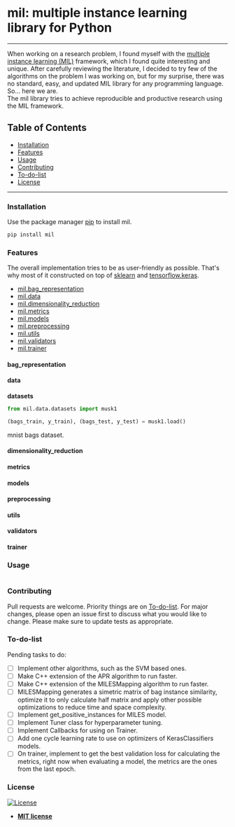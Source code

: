 # mil: multiple instance learning library for Python
---
When working on a research problem, I found myself with the [multiple instance learning (MIL)](https://en.wikipedia.org/wiki/Multiple_instance_learning) framework, which I found quite interesting and unique. After carefully reviewing the literature, I decided to try few of the algorithms on the problem I was working on, but for my surprise, there was no standard, easy, and updated MIL library for any programming language. So... here we are. <br/>
The mil library tries to achieve reproducible and productive research using the MIL framework.

## Table of Contents

- [Installation](#installation)
- [Features](#features)
- [Usage](#usage)
- [Contributing](#contributing)
- [To-do-list](#to-do-list)
- [License](#license)

---
### Installation

Use the package manager [pip](https://pip.pypa.io/en/stable/) to install mil.

```bash
pip install mil
```

### Features

The overall implementation tries to be as user-friendly as possible. That's why most of it constructed on top of [sklearn](https://scikit-learn.org/) and [tensorflow.keras](tensorflow.org/api_docs/python/tf/keras).

- [mil.bag_representation](#bag_representation)
- [mil.data](#data)
- [mil.dimensionality_reduction](#dimensionality_reduction)
- [mil.metrics](#metrics)
- [mil.models](#models)
- [mil.preprocessing](#preprocessing)
- [mil.utils](#utils)
- [mil.validators](#validators)
- [mil.trainer](#trainer)

#### bag_representation
#### data

**datasets**

```python
from mil.data.datasets import musk1

(bags_train, y_train), (bags_test, y_test) = musk1.load()
```

mnist bags dataset.

#### dimensionality_reduction
#### metrics
#### models
#### preprocessing
#### utils
#### validators
#### trainer

### Usage

```python

```

### Contributing
Pull requests are welcome. Priority things are on [To-do-list](#to-do-list). For major changes, please open an issue first to discuss what you would like to change.
Please make sure to update tests as appropriate.

### To-do-list
Pending tasks to do:
- [ ] Implement other algorithms, such as the SVM based ones.
- [ ] Make C++ extension of the APR algorithm to run faster.
- [ ] Make C++ extension of the MILESMapping algorithm to run faster.
- [ ] MILESMapping generates a simetric matrix of bag instance similarity, optimize it to only calculate half matrix and apply other possible optimizations to reduce time and space complexity.
- [ ] Implement get_positive_instances for MILES model.
- [ ] Implement Tuner class for hyperparameter tuning.
- [ ] Implement Callbacks for using on Trainer.
- [ ] Add one cycle learning rate to use on optimizers of KerasClassifiers models.
- [ ] On trainer, implement to get the best validation loss for calculating the metrics, right now when evaluating a model, the metrics are the ones from the last epoch.

### License
[![License](http://img.shields.io/:license-mit-blue.svg?style=flat-square)](http://badges.mit-license.org)
- **[MIT license](http://opensource.org/licenses/mit-license.php)**
